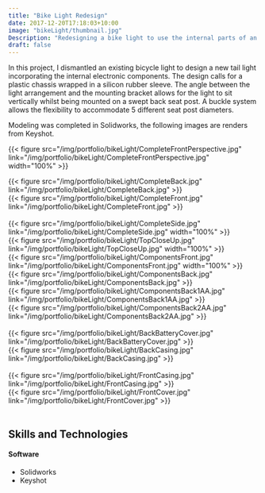 ```yaml
---
title: "Bike Light Redesign"
date: 2017-12-20T17:18:03+10:00
image: "bikeLight/thumbnail.jpg"
Description: "Redesigning a bike light to use the internal parts of an existing bike light."
draft: false
---
```


In this project, I dismantled an existing bicycle light to design a new tail light incorporating the internal electronic components.  The design calls for a plastic chassis wrapped in a silicon rubber sleeve.  The angle between the light arrangement and the mounting bracket allows for the light to sit vertically whilst being mounted on a swept back seat post.  A buckle system allows the flexibility to accommodate 5 different seat post diameters.

Modeling was completed in Solidworks, the following images are renders from Keyshot.

{{< figure src="/img/portfolio/bikeLight/CompleteFrontPerspective.jpg" link="/img/portfolio/bikeLight/CompleteFrontPerspective.jpg" width="100%" >}}
<br>
<div class="row">
    <div class="6u 12u$(medium)">
        {{< figure src="/img/portfolio/bikeLight/CompleteBack.jpg" link="/img/portfolio/bikeLight/CompleteBack.jpg" >}}
    </div>
    <div class="6u 12u$(medium)">
        {{< figure src="/img/portfolio/bikeLight/CompleteFront.jpg" link="/img/portfolio/bikeLight/CompleteFront.jpg" >}}
    </div>
</div>
<br>
{{< figure src="/img/portfolio/bikeLight/CompleteSide.jpg" link="/img/portfolio/bikeLight/CompleteSide.jpg" width="100%" >}}
<br>
{{< figure src="/img/portfolio/bikeLight/TopCloseUp.jpg" link="/img/portfolio/bikeLight/TopCloseUp.jpg" width="100%" >}}
<br>
{{< figure src="/img/portfolio/bikeLight/ComponentsFront.jpg" link="/img/portfolio/bikeLight/ComponentsFront.jpg" width="100%" >}}
<br>
<div class="row">
    <div class="4u 12u$(medium)">
        {{< figure src="/img/portfolio/bikeLight/ComponentsBack.jpg" link="/img/portfolio/bikeLight/ComponentsBack.jpg" >}}
    </div>
    <div class="4u 12u$(medium)">
        {{< figure src="/img/portfolio/bikeLight/ComponentsBack1AA.jpg" link="/img/portfolio/bikeLight/ComponentsBack1AA.jpg" >}}
    </div>
    <div class="4u 12u$(medium)">
        {{< figure src="/img/portfolio/bikeLight/ComponentsBack2AA.jpg" link="/img/portfolio/bikeLight/ComponentsBack2AA.jpg" >}}
    </div>
</div>
<br>
<div class="row">
    <div class="6u 12u$(medium)">
        {{< figure src="/img/portfolio/bikeLight/BackBatteryCover.jpg" link="/img/portfolio/bikeLight/BackBatteryCover.jpg" >}}
    </div>
    <div class="6u 12u$(medium)">
        {{< figure src="/img/portfolio/bikeLight/BackCasing.jpg" link="/img/portfolio/bikeLight/BackCasing.jpg" >}}
    </div>
</div>
<br>
<div class="row">
    <div class="6u 12u$(medium)">
        {{< figure src="/img/portfolio/bikeLight/FrontCasing.jpg" link="/img/portfolio/bikeLight/FrontCasing.jpg" >}}
    </div>
    <div class="6u 12u$(medium)">
        {{< figure src="/img/portfolio/bikeLight/FrontCover.jpg" link="/img/portfolio/bikeLight/FrontCover.jpg" >}}
    </div>
</div>
<br>

Skills and Technologies
-----

#### Software
- Solidworks
- Keyshot
